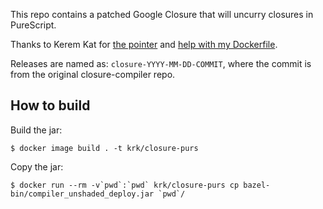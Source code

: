 This repo contains a patched Google Closure that will uncurry closures
in PureScript.

Thanks to Kerem Kat for
[the pointer](https://github.com/google/closure-compiler/issues/3713#issuecomment-999170951)
and
[help with my Dockerfile](https://github.com/google/closure-compiler/issues/3713#issuecomment-1003235426).

Releases are named as: `closure-YYYY-MM-DD-COMMIT`, where the commit
is from the original closure-compiler repo.

## How to build

Build the jar:

    $ docker image build . -t krk/closure-purs

Copy the jar:

    $ docker run --rm -v`pwd`:`pwd` krk/closure-purs cp bazel-bin/compiler_unshaded_deploy.jar `pwd`/
